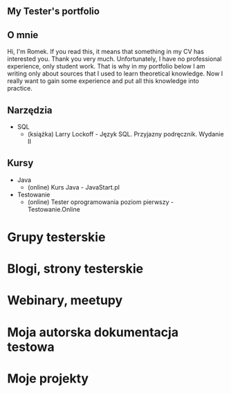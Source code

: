 ## My Tester's portfolio

## O mnie

Hi, I'm Romek. If you read this, it means that something in my CV has interested you. Thank you very much. Unfortunately, I have no professional experience, only student work. That is why in my portfolio below I am writing only about sources that I used to learn theoretical knowledge. Now I really want to gain some experience and put all this knowledge into practice.

## Narzędzia
* SQL
  * (książka) Larry Lockoff - Język SQL. Przyjazny podręcznik. Wydanie II

## Kursy
* Java
  * (online) Kurs Java - JavaStart.pl
* Testowanie
  * (online) Tester oprogramowania poziom pierwszy - Testowanie.Online 

# Grupy testerskie

# Blogi, strony testerskie

# Webinary, meetupy

# Moja autorska dokumentacja testowa

# Moje projekty
